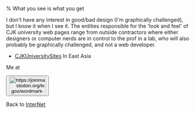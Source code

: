 % What you see is what you get

I don't have any interest in good/bad design (I'm graphically challenged), but I know it when I see it. The entities responsible for the 'look and feel' of CJK university web pages range from outside contractors where either designers or computer nerds are in control to the prof in a lab, who will also probably be graphically challenged, and not a web developer.


* [CJKUniversitySites](CJKUniversitySites.html) In East Asia

Me at
<form action='https://mastodon.sdf.org/@drbean'>
<button type='submit' class='btn'>
<img src='./mastodon.svg'
alt='https://joinmastodon.org/logos/wordmark-black-text.svg'
style='width:100px;height:50px'/>
</button></form>

Back to [InterNet](InterNet.html)
